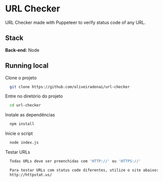 
# URL Checker

URL Checker made with Puppeteer to verify status code of any URL.


## Stack

**Back-end:** Node


## Running local

Clone o projeto

```bash
  git clone https://github.com/oliveiradonai/url-checker
```

Entre no diretório do projeto

```bash
  cd url-checker
```

Instale as dependências

```bash
  npm install
```

Inicie o script

```bash
  node index.js
```

Testar URLs

```bash
  Todas URLs deve ser preenchidas com 'HTTP://' ou 'HTTPS://'

  Para testar URLs com status code diferentes, utilize o site abaixo:
  http://httpstat.us/
```